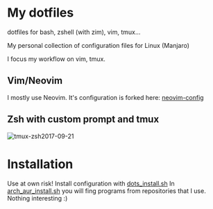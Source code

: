 # My dotfiles
dotfiles for bash, zshell (with zim), vim, tmux...

My personal collection of configuration files for Linux (Manjaro)

I focus my workflow on vim, tmux.

## Vim/Neovim
I mostly use Neovim. It's configuration is forked here: [neovim-config](https://github.com/Mateusz-Grzelinski/vim-config)

## Zsh with custom prompt and tmux
![tmux-zsh2017-09-21](https://user-images.githubusercontent.com/23525102/30710968-77d8a71e-9f07-11e7-9d00-a2d43da00a6f.png)

# Installation
Use at own risk!
Install configuration with [dots_install.sh](./dots_install.sh) 
In [arch_aur_install.sh](arch_aur_install.sh) you will fing programs from repositories that I use. Nothing interesting :) 
